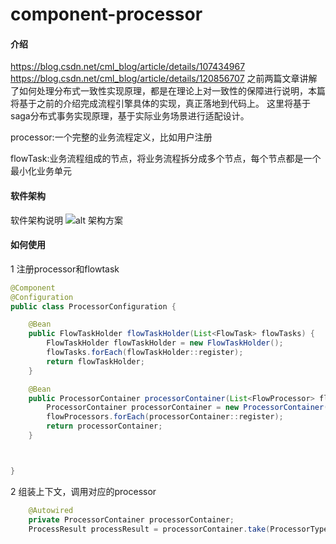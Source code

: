 # component-processor

#### 介绍
https://blog.csdn.net/cml_blog/article/details/107434967
https://blog.csdn.net/cml_blog/article/details/120856707
之前两篇文章讲解了如何处理分布式一致性实现原理，都是在理论上对一致性的保障进行说明，本篇将基于之前的介绍完成流程引擎具体的实现，真正落地到代码上。
这里将基于saga分布式事务实现原理，基于实际业务场景进行适配设计。

processor:一个完整的业务流程定义，比如用户注册 

flowTask:业务流程组成的节点，将业务流程拆分成多个节点，每个节点都是一个最小化业务单元

#### 软件架构
软件架构说明
![alt 架构方案](https://img-blog.csdnimg.cn/6a9e6ff0830a4c8e961a163ab5548a20.jpeg#pic_center
)


#### 如何使用
1 注册processor和flowtask

```java
@Component
@Configuration
public class ProcessorConfiguration {

    @Bean
    public FlowTaskHolder flowTaskHolder(List<FlowTask> flowTasks) {
        FlowTaskHolder flowTaskHolder = new FlowTaskHolder();
        flowTasks.forEach(flowTaskHolder::register);
        return flowTaskHolder;
    }

    @Bean
    public ProcessorContainer processorContainer(List<FlowProcessor> flowProcessors) {
        ProcessorContainer processorContainer = new ProcessorContainer();
        flowProcessors.forEach(processorContainer::register);
        return processorContainer;
    }



}
```

2 组装上下文，调用对应的processor

```java
    @Autowired
    private ProcessorContainer processorContainer;
    ProcessResult processResult = processorContainer.take(ProcessorTypeEnums.USER_REGISTER.type()).process(processorRequest);
```
